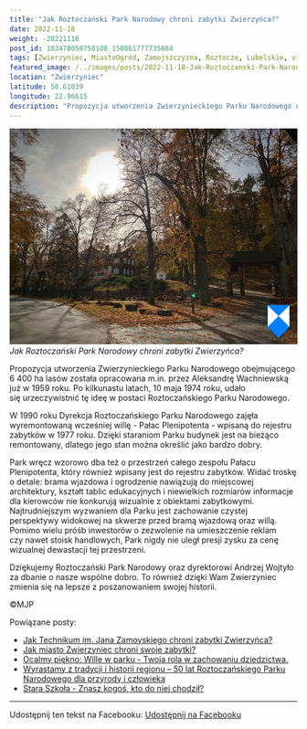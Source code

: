 ```yaml
---
title: "Jak Roztoczański Park Narodowy chroni zabytki Zwierzyńca?"
date: 2022-11-18
weight: -20221118
post_id: 103478058758108_150061777735684
tags: [Zwierzyniec, MiastoOgród, Zamojszczyzna, Roztocze, Lubelskie, villarestituta, turystyka, dziedzictwo, zabytki, kościoły, krajobrazy, roztoczanskiparknarodowy]
featured_image: /../images/posts/2022-11-18-Jak-Roztoczanski-Park-Narodowy-chroni-zabytki-Zwierzynca.jpg
location: "Zwierzyniec"
latitude: 50.61039
longitude: 22.96615
description: "Propozycja utworzenia Zwierzynieckiego Parku Narodowego obejmującego 6 400 ha lasów została opracowana m.in. przez Aleksandrę Wachniewską już w 1959 r..."
---
```


![Jak Roztoczański Park Narodowy chroni zabytki Zwierzyńca?](/images/posts/2022-11-18-Jak-Roztoczanski-Park-Narodowy-chroni-zabytki-Zwierzynca.jpg)
*Jak Roztoczański Park Narodowy chroni zabytki Zwierzyńca?*

Propozycja utworzenia Zwierzynieckiego Parku Narodowego obejmującego 6 400 ha lasów została opracowana m.in. przez Aleksandrę Wachniewską już w 1959 roku. Po kilkunastu latach, 10 maja 1974 roku, udało się urzeczywistnić tę ideę w postaci Roztoczańskiego Parku Narodowego.

W 1990 roku Dyrekcja Roztoczańskiego Parku Narodowego zajęła wyremontowaną wcześniej willę - Pałac Plenipotenta - wpisaną do rejestru zabytków w 1977 roku. Dzięki staraniom Parku budynek jest na bieżąco remontowany, dlatego jego stan można określić jako bardzo dobry.

Park wręcz wzorowo dba też o przestrzeń całego zespołu Pałacu Plenipotenta, który również wpisany jest do rejestru zabytków. Widać troskę o detale: brama wjazdowa i ogrodzenie nawiązują do miejscowej architektury, kształt tablic edukacyjnych i niewielkich rozmiarów informacje dla kierowców nie konkurują wizualnie z obiektami zabytkowymi.
Najtrudniejszym wyzwaniem dla Parku jest zachowanie czystej perspektywy widokowej na skwerze przed bramą wjazdową oraz willą. Pomimo wielu próśb inwestorów o zezwolenie na umieszczenie reklam czy nawet stoisk handlowych, Park nigdy nie uległ presji zysku za cenę wizualnej dewastacji tej przestrzeni.

Dziękujemy Roztoczański Park Narodowy oraz dyrektorowi Andrzej Wojtyło  za dbanie o nasze wspólne dobro. To również dzięki Wam Zwierzyniec zmienia się na lepsze z poszanowaniem swojej historii.



©MJP

Powiązane posty:
- [Jak Technikum im. Jana Zamoyskiego chroni zabytki Zwierzyńca?](/posts/Jak-Technikum-im-Jana-Zamoyskiego-chroni-zabytki-Zwierzynca)
- [Jak miasto Zwierzyniec chroni swoje zabytki?](/posts/Jak-miasto-Zwierzyniec-chroni-swoje-zabytki)
- [Ocalmy piękno: Wille w parku - Twoja rola w zachowaniu dziedzictwa.](/posts/Ocalmy-piekno-Wille-w-parku-Twoja-rola-w-zachowaniu)
- [Wyrastamy z tradycji i historii regionu – 50 lat Roztoczańskiego Parku Narodowego dla przyrody i człowieka](/posts/Wyrastamy-z-tradycji-i-historii-regionu-50-lat)
- [Stara Szkoła - Znasz kogoś, kto do niej chodził?](/posts/Stara-Szkola-Znasz-kogos-kto-do-niej-chodzil)


---

Udostępnij ten tekst na Facebooku:
[Udostępnij na Facebooku](https://www.facebook.com/sharer/sharer.php?u=https://stowarzyszeniewachniewskiej.pl/posts/Jak-Roztoczanski-Park-Narodowy-chroni-zabytki-Zwierzynca)

<script type="application/ld+json">
{
  "@context": "https://schema.org",
  "@type": "BlogPosting",
  "headline": "Jak Roztoczański Park Narodowy chroni zabytki Zwierzyńca?",
  "datePublished": "2022-11-18",
  "dateModified": "2022-11-18",
  "author": {
    "@type": "Person",
    "name": "Michał Jan Patyk"
  },
  "publisher": {
    "@type": "Organization",
    "name": "Stowarzyszenie im. Aleksandry Wachniewskiej",
    "logo": {
      "@type": "ImageObject",
      "url": "https://stowarzyszeniewachniewskiej.pl/images/logo/logo.svg"
    }
  },
  "mainEntityOfPage": {
    "@type": "WebPage",
    "@id": "https://stowarzyszeniewachniewskiej.pl/posts/Jak-Roztoczanski-Park-Narodowy-chroni-zabytki-Zwierzynca"
  },
  "image": {
    "@type": "ImageObject",
    "url": "https://stowarzyszeniewachniewskiej.pl/images/posts/2022-11-18-Jak-Roztoczanski-Park-Narodowy-chroni-zabytki-Zwierzynca.jpg"
  },
  "articleSection": "Dziedzictwo Kulturowe i Zabytki",
  "keywords": "Zwierzyniec, MiastoOgród, Zamojszczyzna, Roztocze, Lubelskie, villarestituta, turystyka, dziedzictwo, zabytki, kościoły, krajobrazy, roztoczanskiparknarodowy",
  "wordCount": 189,
  "articleBody": "Propozycja utworzenia Zwierzynieckiego Parku Narodowego obejmującego 6 400 ha lasów została opracowana m.in. przez Aleksandrę Wachniewską już w 1959 roku. Po kilkunastu latach, 10 maja 1974 roku, udało się urzeczywistnić tę ideę w postaci Roztoczańskiego Parku Narodowego.\n\nW 1990 roku Dyrekcja Roztoczańskiego Parku Narodowego zajęła wyremontowaną wcześniej willę - Pałac Plenipotenta - wpisaną do rejestru zabytków w 1977 roku. Dzięki staraniom Parku budynek jest na bieżąco remontowany, dlatego jego stan można określić jako bardzo dobry. \n\nPark wręcz wzorowo dba też o przestrzeń całego zespołu Pałacu Plenipotenta, który również wpisany jest do rejestru zabytków. Widać troskę o detale: brama wjazdowa i ogrodzenie nawiązują do miejscowej architektury, kształt tablic edukacyjnych i niewielkich rozmiarów informacje dla kierowców nie konkurują wizualnie z obiektami zabytkowymi.\nNajtrudniejszym wyzwaniem dla Parku jest zachowanie czystej perspektywy widokowej na skwerze przed bramą wjazdową oraz willą. Pomimo wielu próśb inwestorów o zezwolenie na umieszczenie reklam czy nawet stoisk handlowych, Park nigdy nie uległ presji zysku za cenę wizualnej dewastacji tej przestrzeni.\n\nDziękujemy Roztoczański Park Narodowy oraz dyrektorowi Andrzej Wojtyło  za dbanie o nasze wspólne dobro. To również dzięki Wam Zwierzyniec zmienia się na lepsze z poszanowaniem swojej historii.\n\n           \n\n©MJP",
  "description": "Odkryj piękno Zwierzyńca i jego zabytki.",
  "copyrightHolder": {
    "@type": "Person",
    "name": "Michał Jan Patyk"
  }
}
</script>
<script type="application/ld+json">
{
  "@context": "https://schema.org",
  "@type": "BreadcrumbList",
  "itemListElement": [
    {
      "@type": "ListItem",
      "position": 1,
      "name": "Home",
      "item": "https://stowarzyszeniewachniewskiej.pl"
    },
    {
      "@type": "ListItem",
      "position": 2,
      "name": "posts",
      "item": "https://stowarzyszeniewachniewskiej.pl/posts"
    },
    {
      "@type": "ListItem",
      "position": 3,
      "name": "Jak Roztoczański Park Narodowy chroni zabytki Zwierzyńca?",
      "item": "https://stowarzyszeniewachniewskiej.pl/posts/Jak-Roztoczanski-Park-Narodowy-chroni-zabytki-Zwierzynca"
    }
  ]
}
</script>
